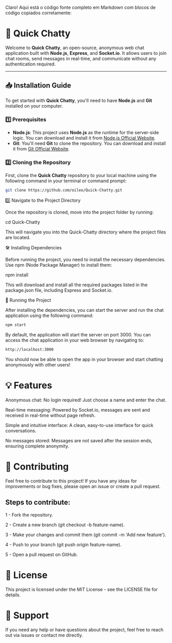 Claro! Aqui está o código fonte completo em Markdown com blocos de código copiados corretamente:

# 🚀 Quick Chatty

Welcome to **Quick Chatty**, an open-source, anonymous web chat application built with **Node.js**, **Express**, and **Socket.io**. It allows users to join chat rooms, send messages in real-time, and communicate without any authentication required.

---

## 📥 Installation Guide

To get started with **Quick Chatty**, you'll need to have **Node.js** and **Git** installed on your computer.

### 1️⃣ Prerequisites

- **Node.js**: This project uses **Node.js** as the runtime for the server-side logic. You can download and install it from [Node.js Official Website](https://nodejs.org/).
- **Git**: You'll need **Git** to clone the repository. You can download and install it from [Git Official Website](https://git-scm.com/).

### 2️⃣ Cloning the Repository

First, clone the **Quick Chatty** repository to your local machine using the following command in your terminal or command prompt:

```bash
git clone https://github.com/oileo/Quick-Chatty.git
```

3️⃣ Navigate to the Project Directory

Once the repository is cloned, move into the project folder by running:

cd Quick-Chatty

This will navigate you into the Quick-Chatty directory where the project files are located.

🛠️ Installing Dependencies

Before running the project, you need to install the necessary dependencies. Use npm (Node Package Manager) to install them:

npm install

This will download and install all the required packages listed in the package.json file, including Express and Socket.io.

🚀 Running the Project

After installing the dependencies, you can start the server and run the chat application using the following command:

```bash
npm start
```

By default, the application will start the server on port 3000. You can access the chat application in your web browser by navigating to:

```bash
http://localhost:3000
```

You should now be able to open the app in your browser and start chatting anonymously with other users!

# 💡 Features

Anonymous chat: No login required! Just choose a name and enter the chat.

Real-time messaging: Powered by Socket.io, messages are sent and received in real-time without page refresh.

Simple and intuitive interface: A clean, easy-to-use interface for quick conversations.

No messages stored: Messages are not saved after the session ends, ensuring complete anonymity.

# 📝 Contributing

Feel free to contribute to this project! If you have any ideas for improvements or bug fixes, please open an issue or create a pull request.

## Steps to contribute:

1 - Fork the repository.

2 - Create a new branch (git checkout -b feature-name).

3 - Make your changes and commit them (git commit -m 'Add new feature').

4 - Push to your branch (git push origin feature-name).

5 - Open a pull request on GitHub.

# 📄 License

This project is licensed under the MIT License - see the LICENSE file for details.

# 🤝 Support

If you need any help or have questions about the project, feel free to reach out via issues or contact me directly.
